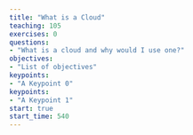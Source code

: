 ```yaml
---
title: "What is a Cloud"
teaching: 105
exercises: 0
questions:
- "What is a cloud and why would I use one?"
objectives:
- "List of objectives"
keypoints:
- "A Keypoint 0"
keypoints:
- "A Keypoint 1"
start: true
start_time: 540
---
```

